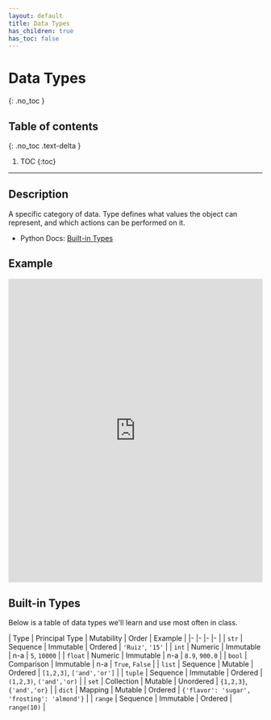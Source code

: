 ```yaml
---
layout: default
title: Data Types
has_children: true
has_toc: false
---
```

# Data Types
{: .no_toc }
## Table of contents
{: .no_toc .text-delta }

1. TOC
{:toc}

---

## Description
A specific category of data. Type defines what values the object can represent, and which actions can be performed on it.
- Python Docs: [Built-in Types](https://docs.python.org/3/library/stdtypes.html)


## Example

<iframe height="600px" width="100%" src="https://repl.it/@bianca_ruiz/data-types?lite=true" scrolling="no" frameborder="no" allowtransparency="true" allowfullscreen="true" sandbox="allow-forms allow-pointer-lock allow-popups allow-same-origin allow-scripts allow-modals"></iframe>

## Built-in Types
Below is a table of data types we'll learn and use most often in class.

| Type 	| Principal Type 	| Mutability 	| Order  | Example  |
|-	|-	|-	|- |
| ```str``` 	| Sequence 	| Immutable 	| Ordered 	| ```'Ruiz'```, ```'15'``` |
| ```int``` 	| Numeric 	| Immutable	| n-a 	| ```5```, ```10000``` |
| ```float``` 	| Numeric 	| Immutable	| n-a 	| ```8.9```, ```900.0``` |
| ```bool``` 	|  Comparison	| Immutable	| n-a 	| ```True```, ```False``` |
| ```list``` 	|  Sequence	| Mutable	| Ordered 	| ```[1,2,3]```, ```['and','or']``` |
| ```tuple``` 	|  Sequence	| Immutable	| Ordered 	| ```(1,2,3)```, ```('and','or)``` |
| ```set``` 	|  Collection	| Mutable	| Unordered 	| ```{1,2,3}```, ```{'and','or}``` |
| ```dict``` 	|  Mapping	| Mutable	| Ordered 	| ```{'flavor': 'sugar', 'frosting': 'almond'}``` |
| ```range``` 	|  Sequence	| Immutable	| Ordered 	| ```range(10)``` |
